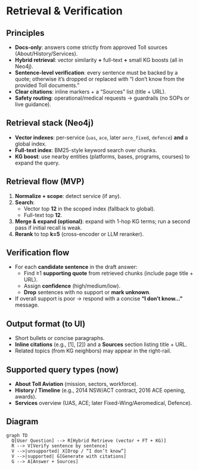 # Retrieval & Verification

## Principles
- **Docs-only**: answers come strictly from approved Toll sources (About/History/Services).
- **Hybrid retrieval**: vector similarity **+** full-text **+** small KG boosts (all in Neo4j).
- **Sentence-level verification**: every sentence must be backed by a quote; otherwise it’s dropped or replaced with “I don’t know from the provided Toll documents.”
- **Clear citations**: inline markers + a “Sources” list (title + URL).
- **Safety routing**: operational/medical requests → guardrails (no SOPs or live guidance).

## Retrieval stack (Neo4j)
- **Vector indexes**: per-service (`uas`, `ace`, later `aero_fixed`, `defence`) **and** a global index.
- **Full-text index**: BM25-style keyword search over chunks.
- **KG boost**: use nearby entities (platforms, bases, programs, courses) to expand the query.

## Retrieval flow (MVP)
1. **Normalize + scope**: detect service (if any).
2. **Search**:  
   - Vector top **12** in the scoped index (fallback to global).  
   - Full-text top **12**.  
3. **Merge & expand (optional)**: expand with 1-hop KG terms; run a second pass if initial recall is weak.
4. **Rerank** to top **k=5** (cross-encoder or LLM reranker).

## Verification flow
- For each **candidate sentence** in the draft answer:
  - Find ≥1 **supporting quote** from retrieved chunks (include page title + URL).
  - Assign **confidence** (high/medium/low).  
  - **Drop** sentences with no support or **mark unknown**.
- If overall support is poor → respond with a concise **“I don’t know…”** message.

## Output format (to UI)
- Short bullets or concise paragraphs.  
- **Inline citations** (e.g., [1], [2]) and a **Sources** section listing title + URL.  
- Related topics (from KG neighbors) may appear in the right-rail.

## Supported query types (now)
- **About Toll Aviation** (mission, sectors, workforce).  
- **History / Timeline** (e.g., 2014 NSW/ACT contract, 2016 ACE opening, awards).  
- **Services** overview (UAS, ACE; later Fixed-Wing/Aeromedical, Defence).

## Diagram
```mermaid
graph TD
  Q[User Question] --> R[Hybrid Retrieve (vector + FT + KG)]
  R --> V[Verify sentence by sentence]
  V -->|unsupported| X[Drop / “I don’t know”]
  V -->|supported| G[Generate with citations]
  G --> A[Answer + Sources]

